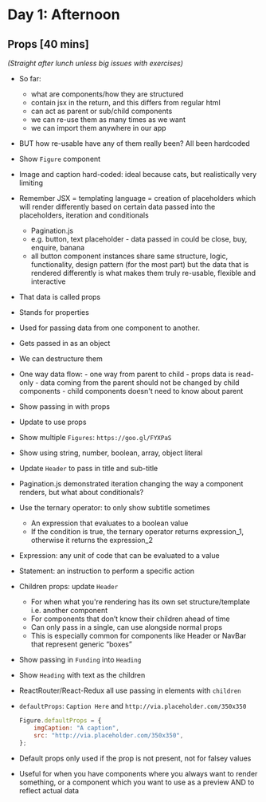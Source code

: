 # Day 1: Afternoon

## Props [40 mins]
<em>(Straight after lunch unless big issues with exercises)</em>

- So far:
	- what are components/how they are structured
	- contain jsx in the return, and this differs from regular html
	- can act as parent or sub/child components
	- we can re-use them as many  times as we want
	- we can import them anywhere in our app
- BUT how re-usable have any of them really been? All been hardcoded
- Show `Figure` component
- Image and caption hard-coded: ideal because cats, but realistically very limiting
- Remember JSX = templating language = creation of placeholders which will render differently based on certain data passed into the placeholders, iteration and conditionals
	- Pagination.js
	- e.g. button, text placeholder - data passed in could be close, buy, enquire, banana
	- all button component instances share same structure, logic, functionality, design pattern (for the most part) but the data that is rendered differently is what makes them truly re-usable, flexible and interactive
- That data is called props
- Stands for properties 
- Used for passing data from one component to another.
- Gets passed in as an object
- We can destructure them
- One way data flow:
        - one way from parent to child
        - props data is read-only
        - data coming from the parent should not be changed by child components
        - child components doesn't need to know about parent
- Show passing in with props
- Update to use props
- Show multiple `Figures`: `https://goo.gl/FYXPaS`
- Show using string, number, boolean, array, object literal
- Update `Header` to pass in title and sub-title
- Pagination.js demonstrated iteration changing the way a component renders, but what about conditionals?
- Use the ternary operator: to only show subtitle sometimes
	- An expression that evaluates to a boolean value
	- If the condition is true, the ternary operator returns expression_1, otherwise it returns the expression_2
- Expression: any unit of code that can be evaluated to a value
- Statement: an instruction to perform a specific action
- Children props: update `Header`
	- For when what you're rendering has its own set structure/template i.e. another component
	- For components that don’t know their children ahead of time
	- Can only pass in a single, can  use alongside normal props
	- This is especially common for components like Header or NavBar that represent generic “boxes”
- Show passing in `Funding` into `Heading`
- Show `Heading` with text as the children
- ReactRouter/React-Redux all use passing in elements with `children`
- `defaultProps`: `Caption Here` and `http://via.placeholder.com/350x350`
	```js
	Figure.defaultProps = {
  		imgCaption: "A caption",
  		src: "http://via.placeholder.com/350x350",
	};

	```

- Default props only used if the prop is not present, not for falsey values
- Useful for when you have components where you always want to render something, or a component which you want to use as a preview AND to reflect actual data
